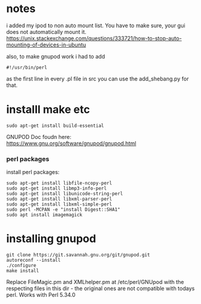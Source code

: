 # notes 
i added my ipod to non auto mount list. You have to make sure, your gui does not automatically mount it.
https://unix.stackexchange.com/questions/333721/how-to-stop-auto-mounting-of-devices-in-ubuntu


also, to make gnupod work i had to add 
```
#!/usr/bin/perl
```

as the first line in every .pl file in src
you can use the add_shebang.py for that.

# installl make etc
```
sudo apt-get install build-essential
```


GNUPOD Doc foudn here: https://www.gnu.org/software/gnupod/gnupod.html

### perl packages

install perl packages:
```
sudo apt-get install libfile-ncopy-perl
sudo apt-get install libmp3-info-perl
sudo apt-get install libunicode-string-perl
sudo apt-get install libxml-parser-perl
sudo apt-get install libxml-simple-perl
sudo perl -MCPAN -e "install Digest::SHA1"
sudo apt install imagemagick

```


# installing gnupod
```
git clone https://git.savannah.gnu.org/git/gnupod.git
autoreconf --install 
./configure
make install
```

Replace FileMagic.pm and XMLhelper.pm at /etc/perl/GNUpod with the respecting files in this dir - the original ones are not compatible with todays perl. Works with Perl 5.34.0


